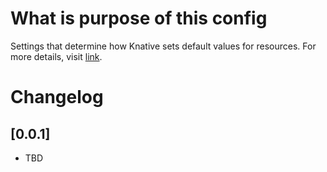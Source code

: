 # What is purpose of this config 

Settings that determine how Knative sets default values for resources. For more details, visit [link](https://knative.dev/docs/serving/configuration/config-defaults/). 

# Changelog

## [0.0.1]

- TBD
